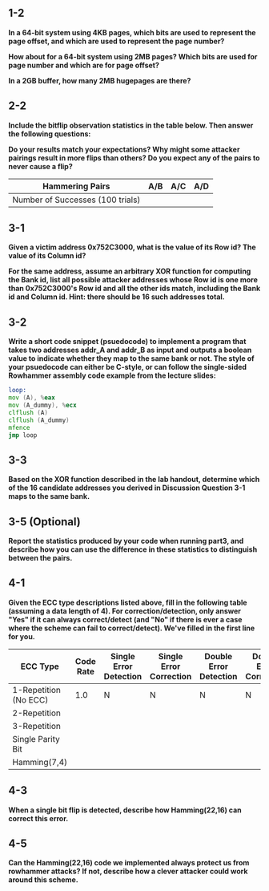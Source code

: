 ## 1-2

**In a 64-bit system using 4KB pages, which bits are used to represent the page offset, and which are used to represent the page number?**

**How about for a 64-bit system using 2MB pages? Which bits are used for page number and which are for page offset?**

**In a 2GB buffer, how many 2MB hugepages are there?**

## 2-2

**Include the bitflip observation statistics in the table below. Then answer the following questions:**

**Do your results match your expectations? Why might some attacker pairings result in more flips than others? Do you expect any of the pairs to never cause a flip?**

| Hammering Pairs                  | A/B | A/C | A/D |
| -------------------------------- | --- | --- | --- |
| Number of Successes (100 trials) |     |     |     |


## 3-1

**Given a victim address 0x752C3000, what is the value of its Row id? The value of its Column id?**

**For the same address, assume an arbitrary XOR function for computing the Bank id, list all possible attacker addresses whose Row id is one more than 0x752C3000's Row id and all the other ids match, including the Bank id and Column id. Hint: there should be 16 such addresses total.**


## 3-2

**Write a short code snippet (psuedocode) to implement a program that takes two addresses addr_A and addr_B as input and outputs a boolean value to indicate whether they map to the same bank or not. The style of your psuedocode can either be C-style, or can follow the single-sided Rowhammer assembly code example from the lecture slides:**

```asm
loop:
mov (A), %eax
mov (A_dummy), %ecx
clflush (A)
clflush (A_dummy)
mfence
jmp loop
```


## 3-3

**Based on the XOR function described in the lab handout, determine which of the 16 candidate addresses you derived in Discussion Question 3-1 maps to the same bank.**


## 3-5 (Optional)

**Report the statistics produced by your code when running part3, and describe how you can use the difference in these statistics to distinguish between the pairs.**


## 4-1

**Given the ECC type descriptions listed above, fill in the following table (assuming a data length of 4). For correction/detection, only answer "Yes" if it can always correct/detect (and "No" if there is ever a case where the scheme can fail to correct/detect). We've filled in the first line for you.**

| ECC Type              | Code Rate | Single Error Detection | Single Error Correction | Double Error Detection | Double Error Correction | Triple Error Detection |
| --------------------- | --- | - | - | - | - | - |
| 1-Repetition (No ECC) | 1.0 | N | N | N | N | N |
| 2-Repetition          |     |   |   |   |   |   |
| 3-Repetition          |     |   |   |   |   |   |
| Single Parity Bit     |     |   |   |   |   |   |
| Hamming(7,4)          |     |   |   |   |   |   |


## 4-3

**When a single bit flip is detected, describe how Hamming(22,16) can correct this error.**


## 4-5

**Can the Hamming(22,16) code we implemented always protect us from rowhammer attacks? If not, describe how a clever attacker could work around this scheme.**

